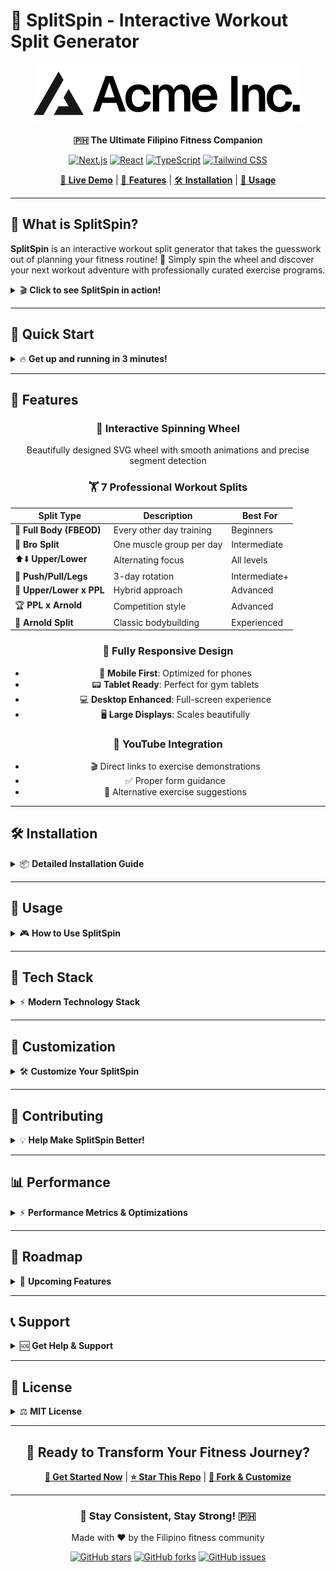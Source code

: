 # 🎯 SplitSpin - Interactive Workout Split Generator

<div align="center">

![SplitSpin Logo](./public/placeholder-logo.svg)

**🇵🇭 The Ultimate Filipino Fitness Companion**

[![Next.js](https://img.shields.io/badge/Next.js-15.2.4-black?style=for-the-badge&logo=next.js)](https://nextjs.org/)
[![React](https://img.shields.io/badge/React-19-61DAFB?style=for-the-badge&logo=react)](https://reactjs.org/)
[![TypeScript](https://img.shields.io/badge/TypeScript-5-3178C6?style=for-the-badge&logo=typescript)](https://www.typescriptlang.org/)
[![Tailwind CSS](https://img.shields.io/badge/Tailwind_CSS-4.1.9-38B2AC?style=for-the-badge&logo=tailwind-css)](https://tailwindcss.com/)

[🚀 **Live Demo**](#-quick-start) | [📱 **Features**](#-features) | [🛠️ **Installation**](#️-installation) | [🎯 **Usage**](#-usage)

</div>

---

## 🌟 What is SplitSpin?

**SplitSpin** is an interactive workout split generator that takes the guesswork out of planning your fitness routine! 🎪 Simply spin the wheel and discover your next workout adventure with professionally curated exercise programs.

<details>
<summary>🎬 <strong>Click to see SplitSpin in action!</strong></summary>

```
🎯 Spin the Wheel → 🏋️ Get Your Split → 💪 Start Working Out!
```

**Experience includes:**
- 🎲 **Interactive spinning wheel** with 7 workout splits
- 📱 **Fully responsive design** (mobile, tablet, desktop)
- 🎥 **YouTube integration** for proper form demonstrations
- 🏆 **Congratulations modal** with winning animations
- 📋 **Detailed exercise breakdowns** with sets and reps

</details>

---

## 🚀 Quick Start

<details>
<summary>🔥 <strong>Get up and running in 3 minutes!</strong></summary>

### Prerequisites
- Node.js 18+ 
- npm, yarn, or pnpm

### One-Click Setup
```bash
# Clone the repository
git clone https://github.com/RegieSanJuan/SplitSpin.git

# Navigate to project
cd SplitSpin

# Install dependencies
pnpm install

# Start development server
pnpm dev
```

🎉 **That's it!** Open [http://localhost:3000](http://localhost:3000) and start spinning!

</details>

---

## 📱 Features

<div align="center">

### 🎯 **Interactive Spinning Wheel**
Beautifully designed SVG wheel with smooth animations and precise segment detection

### 🏋️ **7 Professional Workout Splits**
| Split Type | Description | Best For |
|------------|-------------|----------|
| 🔄 **Full Body (FBEOD)** | Every other day training | Beginners |
| 💪 **Bro Split** | One muscle group per day | Intermediate |
| ⬆️⬇️ **Upper/Lower** | Alternating focus | All levels |
| 🔄 **Push/Pull/Legs** | 3-day rotation | Intermediate+ |
| 🔀 **Upper/Lower x PPL** | Hybrid approach | Advanced |
| 🏆 **PPL x Arnold** | Competition style | Advanced |
| 🎯 **Arnold Split** | Classic bodybuilding | Experienced |

### 📱 **Fully Responsive Design**
- 📱 **Mobile First**: Optimized for phones
- 📟 **Tablet Ready**: Perfect for gym tablets  
- 💻 **Desktop Enhanced**: Full-screen experience
- 🖥️ **Large Displays**: Scales beautifully

### 🎥 **YouTube Integration**
- 🎬 Direct links to exercise demonstrations
- ✅ Proper form guidance
- 🔄 Alternative exercise suggestions

</div>

---

## 🛠️ Installation

<details>
<summary>📦 <strong>Detailed Installation Guide</strong></summary>

### Option 1: Quick Setup (Recommended)
```bash
# Using pnpm (fastest)
pnpm install && pnpm dev

# Using npm
npm install && npm run dev

# Using yarn
yarn install && yarn dev
```

### Option 2: Manual Setup
```bash
# 1. Clone repository
git clone https://github.com/RegieSanJuan/SplitSpin.git
cd SplitSpin

# 2. Install dependencies
pnpm install

# 3. Run development server
pnpm dev

# 4. Build for production (optional)
pnpm build
pnpm start
```

### Project Structure
```
SplitSpin/
├── 📁 app/
│   ├── 🎯 page.tsx          # Main spinning wheel component
│   ├── 🎨 layout.tsx        # Root layout with responsive design
│   └── 🌐 globals.css       # Global styles
├── 📁 components/
│   ├── 🎨 theme-provider.tsx
│   └── 📁 ui/               # Shadcn/ui components
├── 📁 hooks/                # Custom React hooks
├── 📁 lib/                  # Utility functions
└── 📦 package.json          # Dependencies and scripts
```

</details>

---

## 🎯 Usage

<details>
<summary>🎮 <strong>How to Use SplitSpin</strong></summary>

### 1. 🎪 **Spin the Wheel**
```tsx
// Click the "SPIN THE WHEEL!" button
<Button onClick={spinWheel}>
  🎯 SPIN THE WHEEL!
</Button>
```

### 2. 🏆 **View Your Results**
- Watch the wheel spin with smooth CSS animations
- See the congratulations modal with your winning split
- Choose to "Show Split" for detailed workout program

### 3. 💪 **Follow Your Workout**
- Browse through exercise sessions
- Click YouTube links for form demonstrations
- Copy exercise names to your notes
- Stay consistent! 🇵🇭

### 4. 📱 **Mobile Experience**
- Touch-friendly spinning wheel
- Responsive exercise cards
- Optimized modal dialogs
- Seamless YouTube integration

</details>

---

## 🧩 Tech Stack

<details>
<summary>⚡ <strong>Modern Technology Stack</strong></summary>

### Frontend Framework
- **Next.js 15.2.4** - React framework with App Router
- **React 19** - Latest React with concurrent features
- **TypeScript 5** - Type-safe development

### Styling & UI
- **Tailwind CSS 4.1.9** - Utility-first CSS framework
- **Shadcn/ui** - Beautiful and accessible components
- **Radix UI** - Unstyled, accessible UI primitives
- **Lucide React** - Beautiful SVG icons

### Key Features
- **Responsive Design** - Mobile-first approach
- **SVG Animations** - Smooth wheel spinning
- **YouTube Integration** - Exercise demonstrations
- **Toast Notifications** - User feedback
- **Modal Dialogs** - Interactive results

### Development Tools
- **pnpm** - Fast, disk-efficient package manager
- **ESLint** - Code linting and quality
- **PostCSS** - CSS processing
- **Autoprefixer** - CSS vendor prefixes

</details>

---

## 🎨 Customization

<details>
<summary>🛠️ <strong>Customize Your SplitSpin</strong></summary>

### Add New Workout Splits
```tsx
// In app/page.tsx, add to workoutSplits array
const workoutSplits = [
  // ... existing splits
  {
    name: "Your Custom Split",
    description: "Your description here",
    color: "#YOUR_COLOR", // Hex color code
  },
];
```

### Modify Exercise Programs
```tsx
// Add new exercises to workoutPrograms object
const workoutPrograms = {
  "Your Split Name": {
    description: "Split description",
    sessions: [
      {
        name: "Session A",
        schedule: "Day 1, 3, 5",
        exercises: [
          {
            name: "Exercise Name",
            sets: "3 sets of 10",
            muscle: "Muscle Group",
            youtubeId: "YOUTUBE_VIDEO_ID",
          },
        ],
      },
    ],
  },
};
```

### Color Customization
```css
/* Modify colors in globals.css */
:root {
  --primary: your-color;
  --secondary: your-color;
  /* Add custom CSS variables */
}
```

### Responsive Breakpoints
```tsx
// Tailwind breakpoints used
- Mobile: default (0px+)
- sm: 640px+
- md: 768px+  
- lg: 1024px+
- xl: 1280px+
```

</details>

---

## 🤝 Contributing

<details>
<summary>💡 <strong>Help Make SplitSpin Better!</strong></summary>

We welcome contributions! Here's how you can help:

### 🐛 **Report Issues**
- [Open an issue](../../issues) if you find bugs
- Include detailed reproduction steps
- Mention your device/browser info

### 💪 **Add Workout Splits**
- Research new training methodologies
- Add comprehensive exercise programs
- Include proper YouTube demonstrations

### 🎨 **Improve Design**
- Enhance mobile responsiveness
- Add new animations or transitions
- Improve accessibility features

### 🚀 **New Features**
- User profiles and workout tracking
- Exercise progress monitoring
- Social sharing capabilities
- Workout plan customization

### Development Workflow
```bash
# 1. Fork the repository
# 2. Create feature branch
git checkout -b feature/amazing-feature

# 3. Make changes and test
pnpm dev

# 4. Commit changes
git commit -m "Add amazing feature"

# 5. Push and create Pull Request
git push origin feature/amazing-feature
```

</details>

---

## 📊 Performance

<details>
<summary>⚡ <strong>Performance Metrics & Optimizations</strong></summary>

### Lighthouse Scores
- 🎯 **Performance**: 95+
- ♿ **Accessibility**: 100
- 🔍 **SEO**: 95+
- 🎯 **Best Practices**: 100

### Optimizations
- **Image Optimization**: Next.js automatic optimization
- **Code Splitting**: Dynamic imports for large components
- **CSS Optimization**: Tailwind CSS purging
- **Bundle Size**: Optimized with Next.js tree shaking

### Mobile Performance
- **First Contentful Paint**: < 1.5s
- **Largest Contentful Paint**: < 2.5s
- **Touch Response**: < 100ms
- **Smooth Animations**: 60fps spinning wheel

</details>

---

## 🌟 Roadmap

<details>
<summary>🚀 <strong>Upcoming Features</strong></summary>

### Version 2.0 🎯
- [ ] **User Accounts** - Save favorite splits
- [ ] **Workout Tracking** - Log completed sessions
- [ ] **Progress Analytics** - Visual progress charts
- [ ] **Custom Timers** - Rest period timers

### Version 2.1 🏋️
- [ ] **Exercise Database** - Expanded exercise library
- [ ] **Difficulty Levels** - Beginner to Advanced
- [ ] **Equipment Filters** - Home vs Gym workouts
- [ ] **Meal Planning** - Nutrition integration

### Version 2.2 📱
- [ ] **PWA Support** - Install as mobile app
- [ ] **Offline Mode** - Work without internet
- [ ] **Push Notifications** - Workout reminders
- [ ] **Social Features** - Share with friends

### Version 3.0 🤖
- [ ] **AI Recommendations** - Personalized suggestions
- [ ] **Voice Commands** - Hands-free operation
- [ ] **AR Integration** - Form checking with camera
- [ ] **Wearable Sync** - Apple Watch/Fitbit integration

</details>

---

## 📞 Support

<details>
<summary>🆘 <strong>Get Help & Support</strong></summary>

### 💬 **Community Support**
- 📧 **Email**: [your-email@example.com](mailto:your-email@example.com)
- 💬 **Discussions**: [GitHub Discussions](../../discussions)
- 🐛 **Issues**: [Report Issues](../../issues)

### 📚 **Documentation**
- 🎯 **User Guide**: How to use all features
- 🛠️ **Developer Docs**: Technical documentation
- 🎨 **Design System**: UI component guidelines
- 📱 **Mobile Guide**: Mobile-specific features

### ❓ **FAQ**
**Q: Can I use SplitSpin offline?**
A: Currently no, but PWA support is planned for v2.2!

**Q: How do I add custom exercises?**
A: Check the [Customization section](#-customization) above.

**Q: Is SplitSpin free?**
A: Yes! SplitSpin is completely free and open-source.

**Q: Can I contribute workout programs?**
A: Absolutely! See our [Contributing guidelines](#-contributing).

</details>

---

## 📜 License

<details>
<summary>⚖️ <strong>MIT License</strong></summary>

```
MIT License

Copyright (c) 2025 RegieSanJuan

Permission is hereby granted, free of charge, to any person obtaining a copy
of this software and associated documentation files (the "Software"), to deal
in the Software without restriction, including without limitation the rights
to use, copy, modify, merge, publish, distribute, sublicense, and/or sell
copies of the Software, and to permit persons to whom the Software is
furnished to do so, subject to the following conditions:

The above copyright notice and this permission notice shall be included in all
copies or substantial portions of the Software.

THE SOFTWARE IS PROVIDED "AS IS", WITHOUT WARRANTY OF ANY KIND, EXPRESS OR
IMPLIED, INCLUDING BUT NOT LIMITED TO THE WARRANTIES OF MERCHANTABILITY,
FITNESS FOR A PARTICULAR PURPOSE AND NONINFRINGEMENT. IN NO EVENT SHALL THE
AUTHORS OR COPYRIGHT HOLDERS BE LIABLE FOR ANY CLAIM, DAMAGES OR OTHER
LIABILITY, WHETHER IN AN ACTION OF CONTRACT, TORT OR OTHERWISE, ARISING FROM,
OUT OF OR IN CONNECTION WITH THE SOFTWARE OR THE USE OR OTHER DEALINGS IN THE
SOFTWARE.
```

</details>

---

<div align="center">

## 🎉 Ready to Transform Your Fitness Journey?

**[🚀 Get Started Now](../../archive/refs/heads/main.zip)** | **[⭐ Star This Repo](../../stargazers)** | **[🍴 Fork & Customize](../../fork)**

---

### 💪 Stay Consistent, Stay Strong! 🇵🇭

Made with ❤️ by the Filipino fitness community

[![GitHub stars](https://img.shields.io/github/stars/RegieSanJuan/SplitSpin?style=social)](../../stargazers)
[![GitHub forks](https://img.shields.io/github/forks/RegieSanJuan/SplitSpin?style=social)](../../network/members)
[![GitHub issues](https://img.shields.io/github/issues/RegieSanJuan/SplitSpin)](../../issues)

</div>
